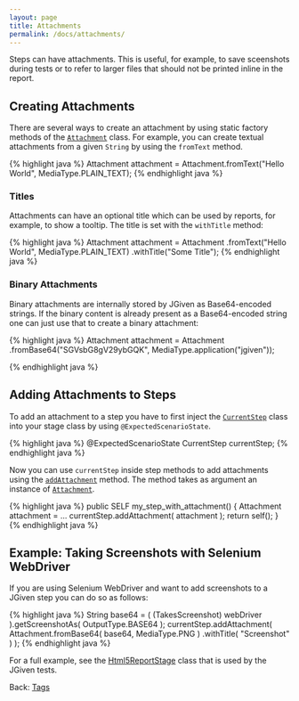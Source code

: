 ```yaml
---
layout: page
title: Attachments
permalink: /docs/attachments/
---
```


Steps can have attachments. This is useful, for example, to save sceenshots during tests or to refer to larger files that should not be printed inline in the report.

## Creating Attachments

There are several ways to create an attachment by using static factory methods of the [`Attachment`](http://jgiven.org/javadoc/com/tngtech/jgiven/attachment/Attachment.html) class. For example, you can create textual attachments from a given `String` by using the `fromText` method.

{% highlight java %}
Attachment attachment = Attachment.fromText("Hello World", MediaType.PLAIN_TEXT);
{% endhighlight java %}

### Titles

Attachments can have an optional title which can be used by reports, for example, to show a tooltip. The title is set with the `withTitle` method:

{% highlight java %}
Attachment attachment = Attachment
    .fromText("Hello World", MediaType.PLAIN_TEXT)
    .withTitle("Some Title");
{% endhighlight java %}


### Binary Attachments

Binary attachments are internally stored by JGiven as Base64-encoded strings. If the binary content is already present as a Base64-encoded string one can just use that to create a binary attachment:

{% highlight java %}
Attachment attachment = Attachment
    .fromBase64("SGVsbG8gV29ybGQK", MediaType.application("jgiven"));

{% endhighlight java %}


## Adding Attachments to Steps

To add an attachment to a step you have to first inject the [`CurrentStep`](http://jgiven.org/javadoc/com/tngtech/jgiven/CurrentStep.html) class into your stage class by using `@ExpectedScenarioState`.

{% highlight java %}
@ExpectedScenarioState
CurrentStep currentStep;
{% endhighlight java %}

Now you can use `currentStep` inside step methods to add attachments using the [`addAttachment`](http://jgiven.org/javadoc/com/tngtech/jgiven/CurrentStep.html#addAttachment%28com.tngtech.jgiven.attachment.Attachment%29) method. The method takes as argument an instance of [`Attachment`](http://jgiven.org/javadoc/com/tngtech/jgiven/attachment/Attachment.html).

{% highlight java %}
public SELF my_step_with_attachment() {
    Attachment attachment = ...
    currentStep.addAttachment( attachment );
    return self();
}
{% endhighlight java %}

## Example: Taking Screenshots with Selenium WebDriver

If you are using Selenium WebDriver and want to add screenshots to a JGiven step you can do so as follows:

{% highlight java %}
String base64 = ( (TakesScreenshot) webDriver ).getScreenshotAs( OutputType.BASE64 );
currentStep.addAttachment( Attachment.fromBase64( base64, MediaType.PNG )
           .withTitle( "Screenshot" ) );
{% endhighlight java %}

For a full example, see the [Html5ReportStage](https://github.com/TNG/JGiven/blob/master/jgiven-tests/src/test/java/com/tngtech/jgiven/report/html5/Html5ReportStage.java) class that is used by the JGiven tests.

Back: [Tags]({{site.baseurl}}/docs/tags/)

